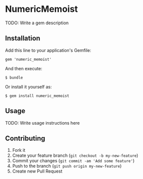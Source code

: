 # NumericMemoist

TODO: Write a gem description

## Installation

Add this line to your application's Gemfile:

    gem 'numeric_memoist'

And then execute:

    $ bundle

Or install it yourself as:

    $ gem install numeric_memoist

## Usage

TODO: Write usage instructions here

## Contributing

1. Fork it
2. Create your feature branch (`git checkout -b my-new-feature`)
3. Commit your changes (`git commit -am 'Add some feature'`)
4. Push to the branch (`git push origin my-new-feature`)
5. Create new Pull Request

